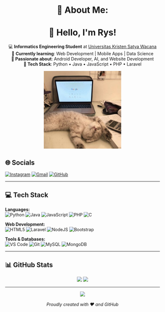 <h1 align="center">💫 About Me:</h1>
<h1 align="center">👋 Hello, I'm Rys!</h1> 

<p align="center">
  💻 <strong>Informatics Engineering Student</strong> at <a href="https://www.uksw.edu/">Universitas Kristen Satya Wacana</a><br>
  🌱 <strong>Currently learning</strong>: Web Development | Mobile Apps | Data Science<br>
  🚀 <strong>Passionate about</strong>: Android Developer, AI, and Website Development<br>
  🔧 <strong>Tech Stack</strong>: Python • Java • JavaScript • PHP • Laravel
    <div align="center">
      <img src="https://raw.githubusercontent.com/RYSNAN/RYSNAN/main/cats.jpeg" width="50%" />
    </div>
</p>

## 🌐 Socials
[![Instagram](https://img.shields.io/badge/Instagram-%23E4405F.svg?logo=Instagram&logoColor=white)](https://instagram.com/rys.nando) 
[![Gmail](https://img.shields.io/badge/Gmail-D14836?logo=gmail&logoColor=white)](mailto:rys.nando@gmail.com)
[![GitHub](https://img.shields.io/badge/GitHub-100000?logo=github&logoColor=white)](https://github.com/RYSNAN)

---

## 💻 Tech Stack
**Languages:**  
![Python](https://img.shields.io/badge/python-3670A0?style=for-the-badge&logo=python&logoColor=ffdd54)
![Java](https://img.shields.io/badge/java-%23ED8B00.svg?style=for-the-badge&logo=openjdk&logoColor=white)
![JavaScript](https://img.shields.io/badge/javascript-%23323330.svg?style=for-the-badge&logo=javascript&logoColor=%23F7DF1E)
![PHP](https://img.shields.io/badge/php-%23777BB4.svg?style=for-the-badge&logo=php&logoColor=white)
![C](https://img.shields.io/badge/c-%2300599C.svg?style=for-the-badge&logo=c&logoColor=white)

**Web Development:**  
![HTML5](https://img.shields.io/badge/html5-%23E34F26.svg?style=for-the-badge&logo=html5&logoColor=white)
![Laravel](https://img.shields.io/badge/laravel-%23FF2D20.svg?style=for-the-badge&logo=laravel&logoColor=white)
![NodeJS](https://img.shields.io/badge/node.js-6DA55F?style=for-the-badge&logo=node.js&logoColor=white)
![Bootstrap](https://img.shields.io/badge/bootstrap-%238511FA.svg?style=for-the-badge&logo=bootstrap&logoColor=white)

**Tools & Databases:**  
![VS Code](https://img.shields.io/badge/VS_Code-007ACC?style=for-the-badge&logo=visual-studio-code&logoColor=white)
![Git](https://img.shields.io/badge/git-%23F05033.svg?style=for-the-badge&logo=git&logoColor=white)
![MySQL](https://img.shields.io/badge/mysql-4479A1.svg?style=for-the-badge&logo=mysql&logoColor=white)
![MongoDB](https://img.shields.io/badge/MongoDB-%234ea94b.svg?style=for-the-badge&logo=mongodb&logoColor=white)

---

## 📊 GitHub Stats
<div align="center">
  <img src="https://github-readme-streak-stats.herokuapp.com/?user=RYSNAN&theme=shadow_blue&hide_border=false" width="45%">
  <img src="https://github-readme-stats.vercel.app/api/top-langs/?username=RYSNAN&theme=shadow_blue&hide_border=false&layout=compact" width="45%">
</div>

---


<div align="center">
  <img src="https://quotes-github-readme.vercel.app/api?type=horizontal&theme=dark">
</div>

<p align="center"> 
  <i>Proudly created with ❤️ and GitHub</i>
</p>
